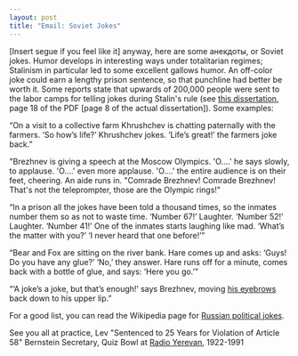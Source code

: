 ```yaml
---
layout: post
title: "Email: Soviet Jokes"
---
```


\[Insert segue if you feel like it\] anyway, here are some анекдоты, or Soviet jokes. Humor develops in interesting ways under totalitarian regimes; Stalinism in particular led to some excellent gallows humor. An off-color joke could earn a lengthy prison sentence, so that punchline had better be worth it. Some reports state that upwards of 200,000 people were sent to the labor camps for telling jokes during Stalin's rule (see [this dissertation](http://d-scholarship.pitt.edu/9560/1/grahamsethb_etd2003.pdf), page 18 of the PDF \[page 8 of the actual dissertation\]). Some examples:

“On a visit to a collective farm Khrushchev is chatting paternally with the farmers. ‘So how’s life?’ Khrushchev jokes. ‘Life’s great!’ the farmers joke back.”

"Brezhnev is giving a speech at the Moscow Olympics. 'O....' he says slowly, to applause. 'O....' even more applause. 'O....' the entire audience is on their feet, cheering. An aide runs in. "Comrade Brezhnev! Comrade Brezhnev! That's not the teleprompter, those are the Olympic rings!"

“In a prison all the jokes have been told a thousand times, so the inmates number them so as not to waste time. ‘Number 67!’ Laughter. ‘Number 52!’ Laughter. ‘Number 41!’ One of the inmates starts laughing like mad. ‘What’s the matter with you?’ ‘I never heard that one before!’”

“Bear and Fox are sitting on the river bank. Hare comes up and asks: ‘Guys! Do you have any glue?’ ‘No,’ they answer. Hare runs off for a minute, comes back with a bottle of glue, and says: ‘Here you go.’”

“‘A joke’s a joke, but that’s enough!’ says Brezhnev, moving [his eyebrows](https://i.imgur.com/1fbhJP1.jpg) back down to his upper lip.”

For a good list, you can read the Wikipedia page for [Russian political jokes](https://en.wikipedia.org/wiki/Russian_political_jokes).

See you all at practice,
Lev "Sentenced to 25 Years for Violation of Article 58" Bernstein
Secretary, Quiz Bowl at [Radio Yerevan](https://www.armenianinstitute.org.uk/viewstext/radio-yerevan), 1922-1991